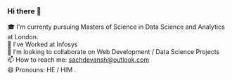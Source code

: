 ### Hi there 👋

🎓 I'm currenty pursuing Masters of Science in Data Science and Analytics at London. <br/>
🔭 I've Worked at Infosys <br/>
👯 I’m looking to collaborate on Web Development / Data Science Projects <br/>
📫 How to reach me: sachdevansh@outlook.com <br/>
😄 Pronouns: HE / HIM .<br/>

